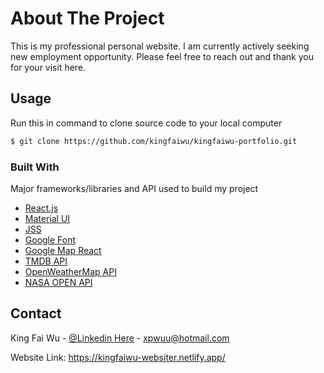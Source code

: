 # About The Project

This is my professional personal website. I am currently actively seeking new employment opportunity.
Please feel free to reach out and thank you for your visit here.

## Usage

Run this in command to clone source code to your local computer

```bash
$ git clone https://github.com/kingfaiwu/kingfaiwu-portfolio.git
```

### Built With

Major frameworks/libraries and API used to build my project

- [React.js](https://reactjs.org/)
- [Material UI](https://mui.com/)
- [JSS](https://cssinjs.org/)
- [Google Font](https://fonts.google.com/)
- [Google Map React](https://www.npmjs.com/package/react-google-maps)
- [TMDB API](https://www.themoviedb.org/)
- [OpenWeatherMap API](https://openweathermap.org/api)
- [NASA OPEN API](https://api.nasa.gov/)

## Contact

King Fai Wu - [@Linkedin Here](https://www.linkedin.com/in/king-fai-wu/) - xpwuu@hotmail.com

Website Link: https://kingfaiwu-websiter.netlify.app/
